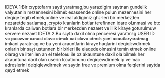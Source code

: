 IDEYA 1:Bir cryptofarm sayti yaratmag,bu yaratdigim saytnan gundelik valyutanin mezennesini bilmek esassende online pulun mezennesini her deqiqe teqib etmek,online ve real aldigimiz ghs-leri bir merkezden nezaretde saxlamaq ,crypto kranlarin botlar terefinnen idare olunmasi ve btc kranlarda caliwan botlara bir merkezden nezaret ve illik kiraye goturulmuw servere nezaret 
IDETA 2:Bu sayta daxil olma penceresi yaratmag USER ID ve passwor xanasi elave etmek cat elave etmek yeni acautlaryaratmag imkani yaratmag ve bu yeni acauntlarin kiraye haqlarini deqiqlewdirmek onlarin bir sayt ustunnen bir birleri ile elaqede olmasini temin etmek online olarag ve iltenilen an el telefonu ile oz akauntune daxil ola bilmek her akauntuna daxil olan userin locationunu deqiqlewdirmek ip ve mac adreslerini deiqiqlewdirmek ve saytin free ve premium olma ferqlerini saytda qeyd etmek
